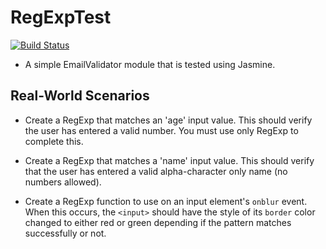 # RegExpTest

[![Build Status](https://travis-ci.org/code-for-coffee/RegExpTest.svg?branch=master)](https://travis-ci.org/code-for-coffee/RegExpTest)

* A simple EmailValidator module that is tested using Jasmine.

## Real-World Scenarios

- Create a RegExp that matches an 'age' input value. This should verify the user has entered a valid number. You must use only RegExp to complete this.

- Create a RegExp that matches a 'name' input value. This should verify that the user has entered a valid alpha-character only name (no numbers allowed).

- Create a RegExp function to use on an input element's `onblur` event. When this occurs, the `<input>` should have the style of its `border` color changed to either red or green depending if the pattern matches successfully or not.
